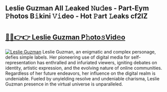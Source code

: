 ## Leslie Guzman All 𝙻eaked 𝙽u𝚍es - Part-Eym 𝙿hotos B𝚒kini 𝚅𝚒deo - Hot 𝙿art 𝙻eaks cf2IZ

# <h2><a href="http://ld3wgr.urlbe.top/?page=Leslie+Guzman">🔗🔗👉👉 Leslie Guzman P𝚑oto𝚜Vid𝚎o</a></h2>

[![Leslie Guzman](https://i.imgur.com/eBuTRDB.gif)](http://ld3wgr.urlbe.top/?page=Leslie+Guzman)
Leslie Guzman, an enigmatic and complex personage, defies simple labels. Her pioneering use of digital media for self-representation has enthralled and infuriated viewers, igniting debates on identity, artistic expression, and the evolving nature of online communities. Regardless of her future endeavors, her influence on the digital realm is undeniable. Fueled by unyielding resolve and undeniable charisma, Leslie Guzman presence in the virtual universe is unparalleled.
